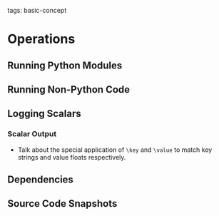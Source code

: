 tags: basic-concept

# Operations

## Running Python Modules

## Running Non-Python Code

## Logging Scalars

### Scalar Output

- Talk about the special application of `\key` and `\value` to match
  key strings and value floats respectively.

## Dependencies

## Source Code Snapshots
